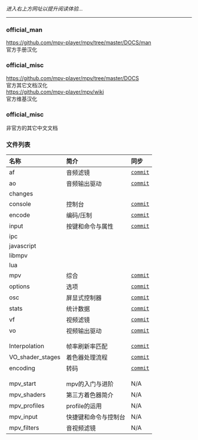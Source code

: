 _进入右上方网址以提升阅读体验..._

***

### official_man

https://github.com/mpv-player/mpv/tree/master/DOCS/man  
官方手册汉化

### official_misc

https://github.com/mpv-player/mpv/tree/master/DOCS  
官方其它文档汉化  
https://github.com/mpv-player/mpv/wiki  
官方维基汉化

### official_misc

非官方的其它中文文档


### 文件列表

| 名称 | 简介 | 同步 |
| :--- | :--- | :--- |
| af         | 音频滤镜         | [`commit`](https://github.com/mpv-player/mpv/commit/50042f5ee094a36e38f9ea809408e0b5cbf3b874) |
| ao         | 音频输出驱动     | [`commit`](https://github.com/mpv-player/mpv/commit/50042f5ee094a36e38f9ea809408e0b5cbf3b874) |
| changes    |  |  |
| console    | 控制台           | [`commit`](https://github.com/mpv-player/mpv/commit/50042f5ee094a36e38f9ea809408e0b5cbf3b874) |
| encode     | 编码/压制        | [`commit`](https://github.com/mpv-player/mpv/commit/50042f5ee094a36e38f9ea809408e0b5cbf3b874) |
| input      | 按键和命令与属性 | [`commit`](https://github.com/mpv-player/mpv/commit/50042f5ee094a36e38f9ea809408e0b5cbf3b874) |
| ipc        |  |  |
| javascript |  |  |
| libmpv     |  |  |
| lua        |  |  |
| mpv        | 综合             | [`commit`](https://github.com/mpv-player/mpv/commit/50042f5ee094a36e38f9ea809408e0b5cbf3b874) |
| options    | 选项             | [`commit`](https://github.com/mpv-player/mpv/commit/50042f5ee094a36e38f9ea809408e0b5cbf3b874) |
| osc        | 屏显式控制器     | [`commit`](https://github.com/mpv-player/mpv/commit/50042f5ee094a36e38f9ea809408e0b5cbf3b874) |
| stats      | 统计数据         | [`commit`](https://github.com/mpv-player/mpv/commit/50042f5ee094a36e38f9ea809408e0b5cbf3b874) |
| vf         | 视频滤镜         | [`commit`](https://github.com/mpv-player/mpv/commit/50042f5ee094a36e38f9ea809408e0b5cbf3b874) |
| vo         | 视频输出驱动     | [`commit`](https://github.com/mpv-player/mpv/commit/50042f5ee094a36e38f9ea809408e0b5cbf3b874) |
|  |  |  |
|  |  |  |
| Interpolation    | 帧率刷新率匹配 | [`commit`](https://github.com/mpv-player/mpv/wiki/Interpolation/164905fad8f55fa9af052b0766495391992ebfc2) |
| VO_shader_stages | 着色器处理流程 | [`commit`](https://github.com/mpv-player/mpv/wiki/Video-output---shader-stage-diagram/f4bcc9a5b6ea2697f53d5ab8227b9ed18d45c8de) |
| encoding         | 转码           | [`commit`](https://github.com/mpv-player/mpv/commit/6858fc7d800a23bf0cc0b87bf7178358a2a51cb2) |
|  |  |  |
|  |  |  |
| mpv_start    | mpv的入门与进阶      | N/A |
| mpv_shaders  | 第三方着色器简介     | N/A |
| mpv_profiles | profile的运用        | N/A |
| mpv_input    | 快捷键和命令与控制台 | N/A |
| mpv_filters  | 音视频滤镜           | N/A |
